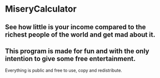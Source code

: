 # MiseryCalculator
See how little is your income compared to the richest people of the world and get mad about it.
-----------------
This program is made for fun and with the only intention to give some free entertainment.
-----------------
Everything is public and free to use, copy and redistribute.
